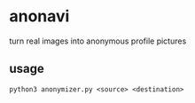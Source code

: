 # anonavi
turn real images into anonymous profile pictures

## usage
```
python3 anonymizer.py <source> <destination>
```
